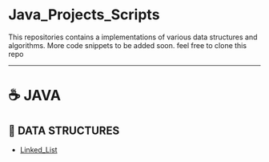 # Java_Projects_Scripts
This repositories contains a implementations of various data structures and algorithms. More code snippets to be added soon. feel free to clone this repo
___
# :coffee: JAVA

## :seedling: DATA STRUCTURES
- [Linked_List](https://github.com/aye-nyeinSan/Java_DataStructuresAndAlgorithms/tree/main/Data%20Structures%20and%20Algorithms/ADT_LinkedList_Tuto6)
